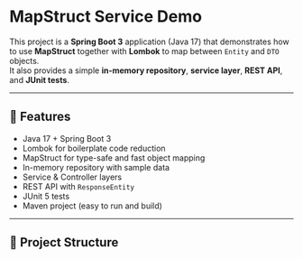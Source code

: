 # MapStruct Service Demo

This project is a **Spring Boot 3** application (Java 17) that demonstrates how to use **MapStruct** together with **Lombok** to map between `Entity` and `DTO` objects.  
It also provides a simple **in-memory repository**, **service layer**, **REST API**, and **JUnit tests**.

---

## 🚀 Features

- Java 17 + Spring Boot 3
- Lombok for boilerplate code reduction
- MapStruct for type-safe and fast object mapping
- In-memory repository with sample data
- Service & Controller layers
- REST API with `ResponseEntity`
- JUnit 5 tests
- Maven project (easy to run and build)

---

## 📂 Project Structure

